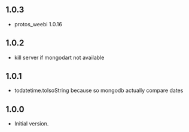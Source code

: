 ## 1.0.3 

- protos_weebi 1.0.16

## 1.0.2

- kill server if mongodart not available

## 1.0.1

- todatetime.toIsoString because so mongodb actually compare dates 

## 1.0.0

- Initial version.
